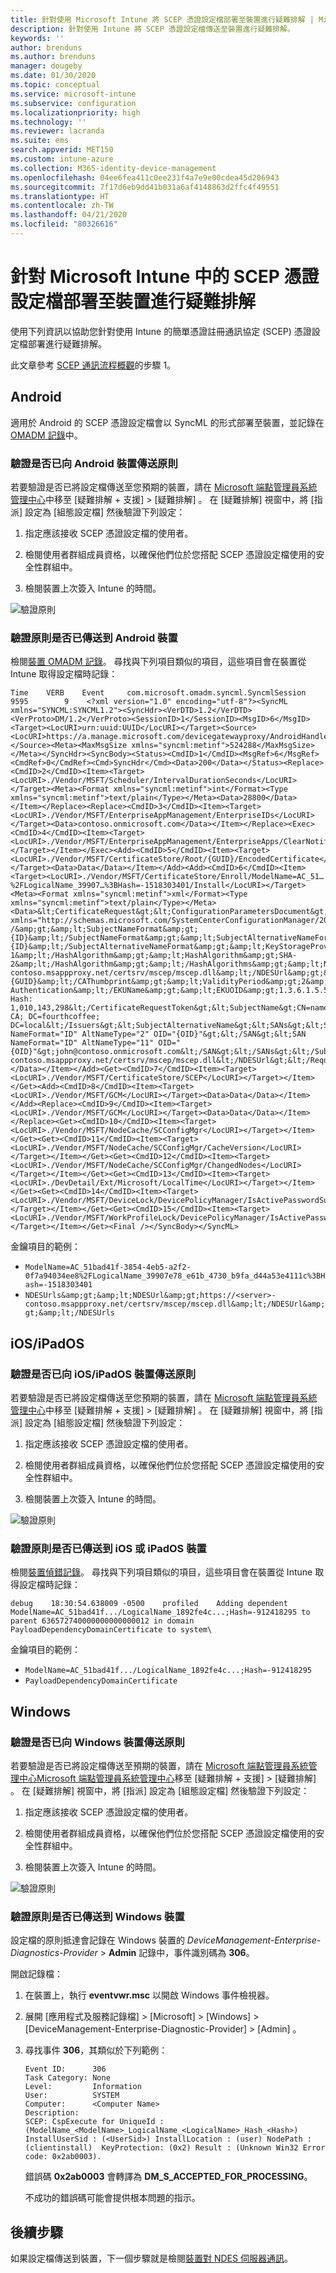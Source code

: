 ```yaml
---
title: 針對使用 Microsoft Intune 將 SCEP 憑證設定檔部署至裝置進行疑難排解 | Microsoft Docs
description: 針對使用 Intune 將 SCEP 憑證設定檔傳送至裝置進行疑難排解。
keywords: ''
author: brenduns
ms.author: brenduns
manager: dougeby
ms.date: 01/30/2020
ms.topic: conceptual
ms.service: microsoft-intune
ms.subservice: configuration
ms.localizationpriority: high
ms.technology: ''
ms.reviewer: lacranda
ms.suite: ems
search.appverid: MET150
ms.custom: intune-azure
ms.collection: M365-identity-device-management
ms.openlocfilehash: 04ee6fea411c0ee231f4a7e9e00cdea45d206943
ms.sourcegitcommit: 7f17d6eb9dd41b031a6af4148863d2ffc4f49551
ms.translationtype: HT
ms.contentlocale: zh-TW
ms.lasthandoff: 04/21/2020
ms.locfileid: "80326616"
---
```

# <a name="troubleshoot-deployment-of-a-scep-certificate-profile-to-devices-in-microsoft-intune"></a>針對 Microsoft Intune 中的 SCEP 憑證設定檔部署至裝置進行疑難排解

使用下列資訊以協助您針對使用 Intune 的簡單憑證註冊通訊協定 (SCEP) 憑證設定檔部署進行疑難排解。

此文章參考 [SCEP 通訊流程概觀](troubleshoot-scep-certificate-profiles.md)的步驟 1。


## <a name="android"></a>Android

適用於 Android 的 SCEP 憑證設定檔會以 SyncML 的形式部署至裝置，並記錄在 [OMADM 記錄](troubleshoot-scep-certificate-profiles.md#logs-for-android-devices)中。

### <a name="validate-that-the-android-device-was-sent-the-policy"></a>驗證是否已向 Android 裝置傳送原則

若要驗證是否已將設定檔傳送至您預期的裝置，請在 [Microsoft 端點管理員系統管理中心](https://go.microsoft.com/fwlink/?linkid=2109431)中移至 [疑難排解 + 支援]   > [疑難排解]  。  在 [疑難排解]  視窗中，將 [指派]  設定為 [組態設定檔]  然後驗證下列設定：

1. 指定應該接收 SCEP 憑證設定檔的使用者。

2. 檢閱使用者群組成員資格，以確保他們位於您搭配 SCEP 憑證設定檔使用的安全性群組中。

3. 檢閱裝置上次簽入 Intune 的時間。

![驗證原則](../protect/media/troubleshoot-scep-certificate-profile-deployment/validate-policy-android.png)

### <a name="validate-the-policy-reached-the-android-device"></a>驗證原則是否已傳送到 Android 裝置

檢閱[裝置 OMADM 記錄](troubleshoot-scep-certificate-profiles.md#logs-for-android-devices)。 尋找與下列項目類似的項目，這些項目會在裝置從 Intune 取得設定檔時記錄：

```
Time    VERB    Event     com.microsoft.omadm.syncml.SyncmlSession     9595        9    <?xml version="1.0" encoding="utf-8"?><SyncML xmlns="SYNCML:SYNCML1.2"><SyncHdr><VerDTD>1.2</VerDTD><VerProto>DM/1.2</VerProto><SessionID>1</SessionID><MsgID>6</MsgID><Target><LocURI>urn:uuid:UUID</LocURI></Target><Source><LocURI>https://a.manage.microsoft.com/devicegatewayproxy/AndroidHandler.ashx</LocURI></Source><Meta><MaxMsgSize xmlns="syncml:metinf">524288</MaxMsgSize></Meta></SyncHdr><SyncBody><Status><CmdID>1</CmdID><MsgRef>6</MsgRef><CmdRef>0</CmdRef><Cmd>SyncHdr</Cmd><Data>200</Data></Status><Replace><CmdID>2</CmdID><Item><Target><LocURI>./Vendor/MSFT/Scheduler/IntervalDurationSeconds</LocURI></Target><Meta><Format xmlns="syncml:metinf">int</Format><Type xmlns="syncml:metinf">text/plain</Type></Meta><Data>28800</Data></Item></Replace><Replace><CmdID>3</CmdID><Item><Target><LocURI>./Vendor/MSFT/EnterpriseAppManagement/EnterpriseIDs</LocURI></Target><Data>contoso.onmicrosoft.com</Data></Item></Replace><Exec><CmdID>4</CmdID><Item><Target><LocURI>./Vendor/MSFT/EnterpriseAppManagement/EnterpriseApps/ClearNotifications</LocURI></Target></Item></Exec><Add><CmdID>5</CmdID><Item><Target><LocURI>./Vendor/MSFT/CertificateStore/Root/{GUID}/EncodedCertificate</LocURI></Target><Data>Data</Data></Item></Add><Add><CmdID>6</CmdID><Item><Target><LocURI>./Vendor/MSFT/CertificateStore/Enroll/ModelName=AC_51…%2FLogicalName_39907…%3BHash=-1518303401/Install</LocURI></Target><Meta><Format xmlns="syncml:metinf">xml</Format><Type xmlns="syncml:metinf">text/plain</Type></Meta><Data>&lt;CertificateRequest&gt;&lt;ConfigurationParametersDocument&gt;&amp;lt;ConfigurationParameters xmlns="http://schemas.microsoft.com/SystemCenterConfigurationManager/2012/03/07/CertificateEnrollment/ConfigurationParameters"&amp;gt;&amp;lt;ExpirationThreshold&amp;gt;20&amp;lt;/ExpirationThreshold&amp;gt;&amp;lt;RetryCount&amp;gt;3&amp;lt;/RetryCount&amp;gt;&amp;lt;RetryDelay&amp;gt;1&amp;lt;/RetryDelay&amp;gt;&amp;lt;TemplateName /&amp;gt;&amp;lt;SubjectNameFormat&amp;gt;{ID}&amp;lt;/SubjectNameFormat&amp;gt;&amp;lt;SubjectAlternativeNameFormat&amp;gt;{ID}&amp;lt;/SubjectAlternativeNameFormat&amp;gt;&amp;lt;KeyStorageProviderSetting&amp;gt;0&amp;lt;/KeyStorageProviderSetting&amp;gt;&amp;lt;KeyUsage&amp;gt;32&amp;lt;/KeyUsage&amp;gt;&amp;lt;KeyLength&amp;gt;2048&amp;lt;/KeyLength&amp;gt;&amp;lt;HashAlgorithms&amp;gt;&amp;lt;HashAlgorithm&amp;gt;SHA-1&amp;lt;/HashAlgorithm&amp;gt;&amp;lt;HashAlgorithm&amp;gt;SHA-2&amp;lt;/HashAlgorithm&amp;gt;&amp;lt;/HashAlgorithms&amp;gt;&amp;lt;NDESUrls&amp;gt;&amp;lt;NDESUrl&amp;gt;https://breezeappproxy-contoso.msappproxy.net/certsrv/mscep/mscep.dll&amp;lt;/NDESUrl&amp;gt;&amp;lt;/NDESUrls&amp;gt;&amp;lt;CAThumbprint&amp;gt;{GUID}&amp;lt;/CAThumbprint&amp;gt;&amp;lt;ValidityPeriod&amp;gt;2&amp;lt;/ValidityPeriod&amp;gt;&amp;lt;ValidityPeriodUnit&amp;gt;Years&amp;lt;/ValidityPeriodUnit&amp;gt;&amp;lt;EKUMapping&amp;gt;&amp;lt;EKUMap&amp;gt;&amp;lt;EKUName&amp;gt;Client Authentication&amp;lt;/EKUName&amp;gt;&amp;lt;EKUOID&amp;gt;1.3.6.1.5.5.7.3.2&amp;lt;/EKUOID&amp;gt;&amp;lt;/EKUMap&amp;gt;&amp;lt;/EKUMapping&amp;gt;&amp;lt;/ConfigurationParameters&amp;gt;&lt;/ConfigurationParametersDocument&gt;&lt;RequestParameters&gt;&lt;CertificateRequestToken&gt;PENlcnRFbn... Hash: 1,010,143,298&lt;/CertificateRequestToken&gt;&lt;SubjectName&gt;CN=name&lt;/SubjectName&gt;&lt;Issuers&gt;CN=FourthCoffee CA; DC=fourthcoffee; DC=local&lt;/Issuers&gt;&lt;SubjectAlternativeName&gt;&lt;SANs&gt;&lt;SAN NameFormat="ID" AltNameType="2" OID="{OID}"&gt;&lt;/SAN&gt;&lt;SAN NameFormat="ID" AltNameType="11" OID="{OID}"&gt;john@contoso.onmicrosoft.com&lt;/SAN&gt;&lt;/SANs&gt;&lt;/SubjectAlternativeName&gt;&lt;NDESUrl&gt;https://breezeappproxy-contoso.msappproxy.net/certsrv/mscep/mscep.dll&lt;/NDESUrl&gt;&lt;/RequestParameters&gt;&lt;/CertificateRequest&gt;</Data></Item></Add><Get><CmdID>7</CmdID><Item><Target><LocURI>./Vendor/MSFT/CertificateStore/SCEP</LocURI></Target></Item></Get><Add><CmdID>8</CmdID><Item><Target><LocURI>./Vendor/MSFT/GCM</LocURI></Target><Data>Data</Data></Item></Add><Replace><CmdID>9</CmdID><Item><Target><LocURI>./Vendor/MSFT/GCM</LocURI></Target><Data>Data</Data></Item></Replace><Get><CmdID>10</CmdID><Item><Target><LocURI>./Vendor/MSFT/NodeCache/SCConfigMgr</LocURI></Target></Item></Get><Get><CmdID>11</CmdID><Item><Target><LocURI>./Vendor/MSFT/NodeCache/SCConfigMgr/CacheVersion</LocURI></Target></Item></Get><Get><CmdID>12</CmdID><Item><Target><LocURI>./Vendor/MSFT/NodeCache/SCConfigMgr/ChangedNodes</LocURI></Target></Item></Get><Get><CmdID>13</CmdID><Item><Target><LocURI>./DevDetail/Ext/Microsoft/LocalTime</LocURI></Target></Item></Get><Get><CmdID>14</CmdID><Item><Target><LocURI>./Vendor/MSFT/DeviceLock/DevicePolicyManager/IsActivePasswordSufficient</LocURI></Target></Item></Get><Get><CmdID>15</CmdID><Item><Target><LocURI>./Vendor/MSFT/WorkProfileLock/DevicePolicyManager/IsActivePasswordSufficient</LocURI></Target></Item></Get><Final /></SyncBody></SyncML>
```

金鑰項目的範例：

- `ModelName=AC_51bad41f-3854-4eb5-a2f2-0f7a94034ee8%2FLogicalName_39907e78_e61b_4730_b9fa_d44a53e4111c%3BHash=-1518303401`
- `NDESUrls&amp;gt;&amp;lt;NDESUrl&amp;gt;https://<server>-contoso.msappproxy.net/certsrv/mscep/mscep.dll&amp;lt;/NDESUrl&amp;gt;&amp;lt;/NDESUrls`

## <a name="iosipados"></a>iOS/iPadOS

### <a name="validate-that-the-iosipados-device-was-sent-the-policy"></a>驗證是否已向 iOS/iPadOS 裝置傳送原則

若要驗證是否已將設定檔傳送至您預期的裝置，請在 [Microsoft 端點管理員系統管理中心](https://go.microsoft.com/fwlink/?linkid=2109431)中移至 [疑難排解 + 支援]   > [疑難排解]  。  在 [疑難排解]  視窗中，將 [指派]  設定為 [組態設定檔]  然後驗證下列設定：

1. 指定應該接收 SCEP 憑證設定檔的使用者。

2. 檢閱使用者群組成員資格，以確保他們位於您搭配 SCEP 憑證設定檔使用的安全性群組中。

3. 檢閱裝置上次簽入 Intune 的時間。

![驗證原則](../protect/media/troubleshoot-scep-certificate-profile-deployment/validate-policy-ios.png)

### <a name="validate-the-policy-reached-the-ios-or-ipados-device"></a>驗證原則是否已傳送到 iOS 或 iPadOS 裝置

檢閱[裝置偵錯記錄](troubleshoot-scep-certificate-profiles.md#logs-for-ios-and-ipados-devices)。 尋找與下列項目類似的項目，這些項目會在裝置從 Intune 取得設定檔時記錄：

```
debug    18:30:54.638009 -0500    profiled    Adding dependent ModelName=AC_51bad41f.../LogicalName_1892fe4c...;Hash=-912418295 to parent 636572740000000000000012 in domain PayloadDependencyDomainCertificate to system\
```

金鑰項目的範例：

- `ModelName=AC_51bad41f.../LogicalName_1892fe4c...;Hash=-912418295`
- `PayloadDependencyDomainCertificate`

## <a name="windows"></a>Windows

### <a name="validate-that-the-windows-device-was-sent-the-policy"></a>驗證是否已向 Windows 裝置傳送原則

若要驗證是否已將設定檔傳送至預期的裝置，請在 [Microsoft 端點管理員系統管理中心](https://go.microsoft.com/fwlink/?linkid=2109431)[Microsoft 端點管理員系統管理中心](https://go.microsoft.com/fwlink/?linkid=2109431)移至 [疑難排解 + 支援]   > [疑難排解]  。  在 [疑難排解]  視窗中，將 [指派]  設定為 [組態設定檔]  然後驗證下列設定：

1. 指定應該接收 SCEP 憑證設定檔的使用者。

2. 檢閱使用者群組成員資格，以確保他們位於您搭配 SCEP 憑證設定檔使用的安全性群組中。

3. 檢閱裝置上次簽入 Intune 的時間。

![驗證原則](../protect/media/troubleshoot-scep-certificate-profile-deployment/validate-policy-windows.png)

### <a name="validate-the-policy-reached-the-windows-device"></a>驗證原則是否已傳送到 Windows 裝置

設定檔的原則抵達會記錄在 Windows 裝置的 *DeviceManagement-Enterprise-Diagnostics-Provider* > **Admin** 記錄中，事件識別碼為 **306**。 

開啟記錄檔：

1. 在裝置上，執行 **eventvwr.msc** 以開啟 Windows 事件檢視器。

2. 展開 [應用程式及服務記錄檔]   > [Microsoft]   > [Windows]   > [DeviceManagement-Enterprise-Diagnostic-Provider]   > [Admin]  。

3. 尋找事件 **306**，其類似於下列範例：

   ```
   Event ID:      306
   Task Category: None
   Level:         Information
   User:          SYSTEM
   Computer:      <Computer Name>
   Description:
   SCEP: CspExecute for UniqueId : (ModelName_<ModelName>_LogicalName_<LogicalName>_Hash_<Hash>) InstallUserSid : (<UserSid>) InstallLocation : (user) NodePath : (clientinstall)  KeyProtection: (0x2) Result : (Unknown Win32 Error code: 0x2ab0003).
   ```

   錯誤碼 **0x2ab0003** 會轉譯為 **DM_S_ACCEPTED_FOR_PROCESSING**。

   不成功的錯誤碼可能會提供根本問題的指示。

## <a name="next-steps"></a>後續步驟

如果設定檔傳送到裝置，下一個步驟就是檢閱[裝置對 NDES 伺服器通訊](troubleshoot-scep-certificate-device-to-ndes.md)。

